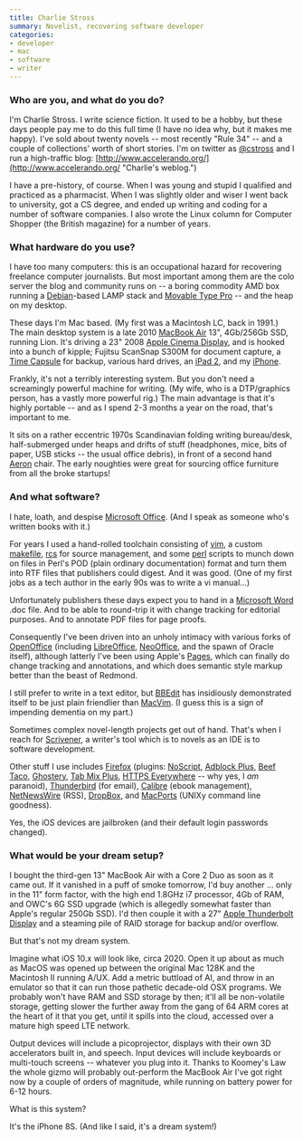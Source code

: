 ```yaml
---
title: Charlie Stross
summary: Novelist, recovering software developer
categories:
- developer
- mac
- software
- writer
---
```


### Who are you, and what do you do?

I'm Charlie Stross. I write science fiction. It used to be a hobby, but these days people pay me to do this full time (I have no idea why, but it makes me happy). I've sold about twenty novels -- most recently "Rule 34" -- and a couple of collections' worth of short stories. I'm on twitter as [@cstross](https://twitter.com/#!/cstross/ "Charles' Twitter account.") and I run a high-traffic blog: [http://www.accelerando.org/](http://www.accelerando.org/ "Charlie's weblog.")

I have a pre-history, of course. When I was young and stupid I qualified and practiced as a pharmacist. When I was slightly older and wiser I went back to university, got a CS degree, and ended up writing and coding for a number of software companies. I also wrote the Linux column for Computer Shopper (the British magazine) for a number of years.

### What hardware do you use?

I have too many computers: this is an occupational hazard for recovering freelance computer journalists. But most important among them are the colo server the blog and community runs on -- a boring commodity AMD box running a [Debian][]-based LAMP stack and [Movable Type Pro][movable-type] -- and the heap on my desktop.

These days I'm Mac based. (My first was a Macintosh LC, back in 1991.) The main desktop system is a late 2010 [MacBook Air][macbook-air] 13", 4Gb/256Gb SSD, running Lion. It's driving a 23" 2008 [Apple Cinema Display][cinema-display], and is hooked into a bunch of kipple; Fujitsu ScanSnap S300M for document capture, a [Time Capsule][time-capsule] for backup, various hard drives, an [iPad 2][ipad-2], and my [iPhone][iphone-4].

Frankly, it's not a terribly interesting system. But you don't need a screamingly powerful machine for writing. (My wife, who is a DTP/graphics person, has a vastly more powerful rig.) The main advantage is that it's highly portable -- and as I spend 2-3 months a year on the road, that's important to me.

It sits on a rather eccentric 1970s Scandinavian folding writing bureau/desk, half-submerged under heaps and drifts of stuff (headphones, mice, bits of paper, USB sticks -- the usual office debris), in front of a second hand [Aeron][] chair. The early noughties were great for sourcing office furniture from all the broke startups!

### And what software?

I hate, loath, and despise [Microsoft Office][office]. (And I speak as someone who's written books with it.)

For years I used a hand-rolled toolchain consisting of [vim][], a custom [makefile][make], [rcs][] for source management, and some [perl][] scripts to munch down on files in Perl's POD (plain ordinary documentation) format and turn them into RTF files that publishers could digest. And it was good. (One of my first jobs as a tech author in the early 90s was to write a vi manual...)

Unfortunately publishers these days expect you to hand in a [Microsoft Word][word] .doc file. And to be able to round-trip it with change tracking for editorial purposes. And to annotate PDF files for page proofs.

Consequently I've been driven into an unholy intimacy with various forks of [OpenOffice][] (including [LibreOffice][], [NeoOffice][], and the spawn of Oracle itself), although latterly I've been using Apple's [Pages][], which can finally do change tracking and annotations, and which does semantic style markup better than the beast of Redmond.

I still prefer to write in a text editor, but [BBEdit][] has insidiously demonstrated itself to be just plain friendlier than [MacVim][]. (I guess this is a sign of impending dementia on my part.)

Sometimes complex novel-length projects get out of hand. That's when I reach for [Scrivener][], a writer's tool which is to novels as an IDE is to software development.

Other stuff I use includes [Firefox][] (plugins: [NoScript][], [Adblock Plus][adblock-plus], [Beef Taco][beef-taco], [Ghostery][], [Tab Mix Plus][tab-mix-plus], [HTTPS Everywhere][https-everywhere] -- why yes, I *am* paranoid), [Thunderbird][] (for email), [Calibre][] (ebook management), [NetNewsWire][] (RSS), [DropBox][], and [MacPorts][] (UNIXy command line goodness).

Yes, the iOS devices are jailbroken (and their default login passwords changed).

### What would be your dream setup?

I bought the third-gen 13" MacBook Air with a Core 2 Duo as soon as it came out. If it vanished in a puff of smoke tomorrow, I'd buy another ... only in the 11" form factor, with the high end 1.8GHz i7 processor, 4Gb of RAM, and OWC's 6G SSD upgrade (which is allegedly somewhat faster than Apple's regular 250Gb SSD). I'd then couple it with a 27" [Apple Thunderbolt Display][thunderbolt-display] and a steaming pile of RAID storage for backup and/or overflow.

But that's not my dream system.

Imagine what iOS 10.x will look like, circa 2020. Open it up about as much as MacOS was opened up between the original Mac 128K and the Macintosh II running A/UX. Add a metric buttload of AI, and throw in an emulator so that it can run those pathetic decade-old OSX programs. We probably won't have RAM and SSD storage by then; it'll all be non-volatile storage, getting slower the further away from the gang of 64 ARM cores at the heart of it that you get, until it spills into the cloud, accessed over a mature high speed LTE network.

Output devices will include a picoprojector, displays with their own 3D accelerators built in, and speech. Input devices will include keyboards or multi-touch screens -- whatever you plug into it. Thanks to Koomey's Law the whole gizmo will probably out-perform the MacBook Air I've got right now by a couple of orders of magnitude, while running on battery power for 6-12 hours.

What is this system?

It's the iPhone 8S. (And like I said, it's a dream system!)

[ipad-2]: https://www.apple.com/ipad/ "A tablet device."
[iphone-4]: https://en.wikipedia.org/wiki/IPhone_4 "A smartphone."
[time-capsule]: https://www.apple.com/airport-time-capsule/ "A WiFi access point and backup system."
[thunderbolt-display]: https://www.apple.com/displays/ "A Thunderbolt-powered monitor."
[aeron]: http://www.hermanmiller.com/products/seating/performance-work-chairs/aeron-chairs.html "A work chair."
[macbook-air]: https://www.apple.com/macbook-air/ "A very thin laptop."
[cinema-display]: https://en.wikipedia.org/wiki/Apple_Cinema_Display "An LCD display."
[rcs]: http://www.gnu.org/software/rcs/ "Version control system."
[neooffice]: http://www.neooffice.org/neojava/en/index.php "A productivity suit for Mac OS X."
[netnewswire]: https://en.wikipedia.org/wiki/NetNewsWire "A popular feed reader for the Mac."
[noscript]: https://noscript.net/ "A Firefox extension for whitelisting scripting content."
[ghostery]: https://www.ghostery.com/ "A browser extension for blocking trackers."
[thunderbird]: https://www.mozilla.org/en-US/thunderbird/ "An open-source cross-platform mail client."
[tab-mix-plus]: https://addons.mozilla.org/en-US/firefox/addon/tab-mix-plus/ "A Firefox extension that adds extra tab functionality."
[scrivener]: http://literatureandlatte.com/scrivener.php "A Mac text editor aimed at writers."
[adblock-plus]: https://adblockplus.org/ "Browser extensions for blocking ad content."
[firefox]: https://www.mozilla.org/en-US/firefox/new/ "A cross-platform open-source web browser."
[office]: https://products.office.com/en-us/home "An office productivity suite."
[openoffice]: http://www.openoffice.org/ "An open-source office suite."
[https-everywhere]: https://www.eff.org/https-everywhere/ "A browser extension for ensuring secure web browsing."
[make]: http://www.gnu.org/software/make/manual/make.html "Software to prepare code for compilation."
[macports]: https://www.macports.org/ "A collection of *nix software ported to Mac OS X."
[macvim]: https://github.com/macvim-dev/macvim "A Mac GUI port of vim."
[movable-type]: https://movabletype.org/ "Weblog publishing software."
[calibre]: https://calibre-ebook.com/ "An ebook library management tool."
[debian]: https://www.debian.org/ "A Linux distribution."
[dropbox]: https://www.dropbox.com/ "Online syncing and storage."
[vim]: http://www.vim.org/ "A command-line text editor."
[beef-taco]: https://addons.mozilla.org/en-US/firefox/addon/beef-taco-targeted-advertising/ "A Firefox extension for opting out of ad networks."
[bbedit]: http://www.barebones.com/products/bbedit/ "A text editor for the Mac."
[libreoffice]: https://www.libreoffice.org/ "A free, open-source productivity suit."
[perl]: https://www.perl.org/ "An interpreted scripting language."
[pages]: https://www.apple.com/pages/ "A Mac word processor and layout tool from Apple."
[word]: https://products.office.com/en-us/word "A document editor."
